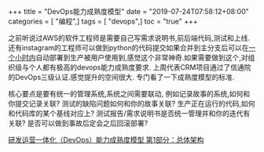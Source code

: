 +++
title = "DevOps能力成熟度模型"
date = "2019-07-24T07:58:12+08:00"
categories = [ "编程",]
tags = [ "devops",]
toc = "true"
+++


之前听说过AWS的软件工程师是需要自己写需求说明书,前后端代码,测试和上线.还有instagram的工程师可以做到python的代码提交如果合并到主分支后可以在[一个小时内](https://instagram-engineering.com/static-analysis-at-scale-an-instagram-story-8f498ab71a0c)自动部署到生产被用户使用到,感觉这个非常神奇.如果需要做到这个,对组织级与个人都有极高的devops能力成熟度要求.
上周代表CRM项目通过了信通院的DevOps三级认证.感觉提升的空间很大. 专门看了一下成熟度模型的标准.

<!--more-->

核心要点是要有统一的管理系统,系统之间需要联动,
例如记录故事的系统,如何和你提交记录关联?
测试的缺陷问题如何和你的故事关联?
生产正在运行的代码,如何和代码库的某个基线对应上?
测试报告/需求说明书是否统一管理并和你的迭代有关联?
是否可以做到事故后定会之后回滚部署?

[研发运营一体化（DevOps）能力成熟度模型 第1部分：总体架构](http://std.samr.gov.cn/hb/search/stdHBDetailed?id=C362B3DB6202A067E05397BE0A0A1ED8)